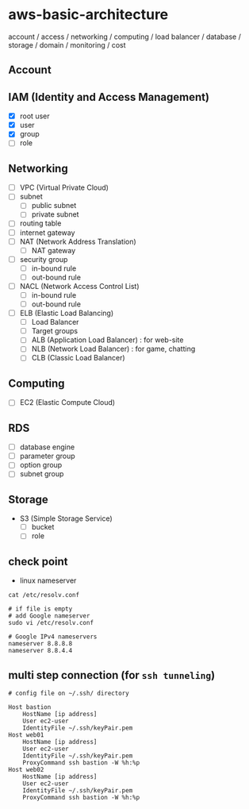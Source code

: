 # aws-basic-architecture
account / access  / networking / computing / load balancer / database / storage / domain / monitoring / cost  

## Account

## IAM (Identity and Access Management)
- [x] root user
- [x] user
- [x] group
- [ ] role

## Networking
- [ ] VPC (Virtual Private Cloud)
- [ ] subnet
  - [ ] public subnet
  - [ ] private subnet
- [ ] routing table
- [ ] internet gateway
- [ ] NAT (Network Address Translation)
  - [ ] NAT gateway
- [ ] security group 
  - [ ] in-bound rule
  - [ ] out-bound rule
- [ ] NACL (Network Access Control List)
  - [ ] in-bound rule
  - [ ] out-bound rule
- [ ] ELB (Elastic Load Balancing)
  - [ ] Load Balancer
  - [ ] Target groups
  - [ ] ALB (Application Load Balancer) : for web-site 
  - [ ] NLB (Network Load Balancer) : for game, chatting
  - [ ] CLB (Classic Load Balancer)

## Computing
- [ ] EC2 (Elastic Compute Cloud)

## RDS
- [ ] database engine
- [ ] parameter group
- [ ] option group
- [ ] subnet group

## Storage
- S3 (Simple Storage Service)
  - [ ] bucket
  - [ ] role

## check point
- linux nameserver
```shellsession
cat /etc/resolv.conf

# if file is empty
# add Google nameserver
sudo vi /etc/resolv.conf

# Google IPv4 nameservers
nameserver 8.8.8.8
nameserver 8.8.4.4
```

## multi step connection (for `ssh tunneling`)
```shellsession
# config file on ~/.ssh/ directory

Host bastion
    HostName [ip address]
    User ec2-user
    IdentityFile ~/.ssh/keyPair.pem
Host web01
    HostName [ip address]
    User ec2-user
    IdentityFile ~/.ssh/keyPair.pem
    ProxyCommand ssh bastion -W %h:%p
Host web02
    HostName [ip address]
    User ec2-user
    IdentityFile ~/.ssh/keyPair.pem
    ProxyCommand ssh bastion -W %h:%p
```
